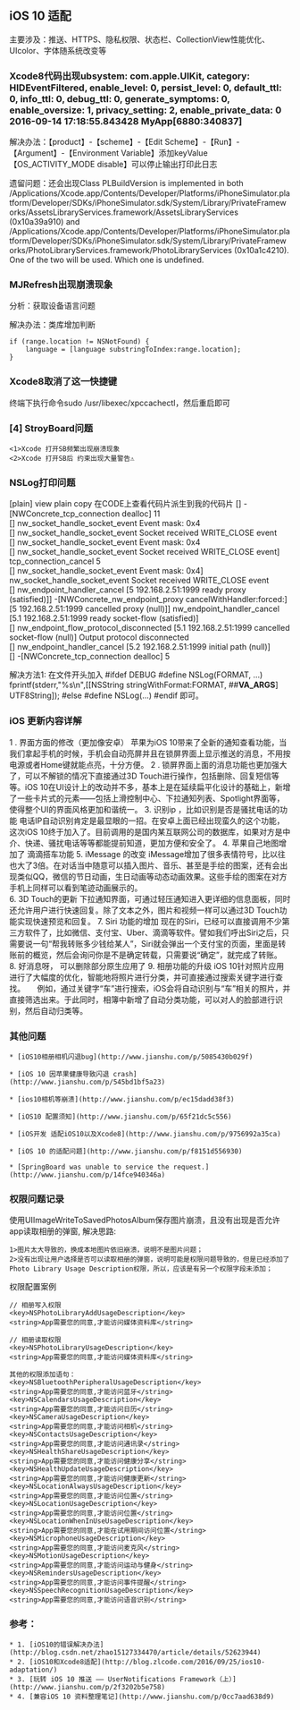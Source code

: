 ## iOS 10 适配

主要涉及：推送、HTTPS、隐私权限、状态栏、CollectionView性能优化、UIcolor、字体随系统改变等

### Xcode8代码出现ubsystem: com.apple.UIKit, category: HIDEventFiltered, enable_level: 0, persist_level: 0, default_ttl: 0, info_ttl: 0, debug_ttl: 0, generate_symptoms: 0, enable_oversize: 1, privacy_setting: 2, enable_private_data: 0 2016-09-14 17:18:55.843428 MyApp[6880:340837]

解决办法：【product】-【scheme】-【Edit Scheme】-【Run】-【Argument】-【Environment Variable】添加keyValue【OS_ACTIVITY_MODE   disable】可以停止输出打印此日志

遗留问题：还会出现Class PLBuildVersion is implemented in both /Applications/Xcode.app/Contents/Developer/Platforms/iPhoneSimulator.platform/Developer/SDKs/iPhoneSimulator.sdk/System/Library/PrivateFrameworks/AssetsLibraryServices.framework/AssetsLibraryServices (0x10a39a910) and /Applications/Xcode.app/Contents/Developer/Platforms/iPhoneSimulator.platform/Developer/SDKs/iPhoneSimulator.sdk/System/Library/PrivateFrameworks/PhotoLibraryServices.framework/PhotoLibraryServices (0x10a1c4210). One of the two will be used. Which one is undefined.


### MJRefresh出现崩溃现象

分析：获取设备语言问题

解决办法：类库增加判断
```
if (range.location != NSNotFound) {  
    language = [language substringToIndex:range.location];  
}  
```

### Xcode8取消了这一快捷键

终端下执行命令sudo /usr/libexec/xpccachectl，然后重启即可

### [4] StroyBoard问题
	<1>Xcode 打开SB频繁出现崩溃现象
	<2>Xcode 打开SB后 约束出现大量警告⚠️

### NSLog打印问题

[plain] view plain copy 在CODE上查看代码片派生到我的代码片
[] -[NWConcrete_tcp_connection dealloc] 11    
[] nw_socket_handle_socket_event Event mask: 0x4    
[] nw_socket_handle_socket_event Socket received WRITE_CLOSE event    
[] nw_socket_handle_socket_event Event mask: 0x4    
[] nw_socket_handle_socket_event Socket received WRITE_CLOSE event] tcp_connection_cancel 5    
[] nw_socket_handle_socket_event Event mask: 0x4] nw_socket_handle_socket_event Socket received WRITE_CLOSE event    
[] nw_endpoint_handler_cancel [5 192.168.2.51:1999 ready proxy (satisfied)]] -[NWConcrete_nw_endpoint_proxy cancelWithHandler:forced:] [5 192.168.2.51:1999 cancelled proxy (null)]] nw_endpoint_handler_cancel [5.1 192.168.2.51:1999 ready socket-flow (satisfied)]    
[] nw_endpoint_flow_protocol_disconnected [5.1 192.168.2.51:1999 cancelled socket-flow (null)] Output protocol disconnected    
[] nw_endpoint_handler_cancel [5.2 192.168.2.51:1999 initial path (null)]    
[] -[NWConcrete_tcp_connection dealloc] 5    


解决方法1:
 在文件开头加入 #ifdef DEBUG #define NSLog(FORMAT, ...) fprintf(stderr,"%s\n",[[NSString stringWithFormat:FORMAT, ##__VA_ARGS__] UTF8String]); #else #define NSLog(...) #endif 即可。

### iOS 更新内容详解
1 . 界面方面的修改（更加像安卓）
苹果为iOS 10带来了全新的通知查看功能，当我们拿起手机的时候，手机会自动亮屏并且在锁屏界面上显示推送的消息，不用按电源或者Home键就能点亮，十分方便。
2 .  锁屏界面上面的消息功能也更加强大了，可以不解锁的情况下直接通过3D Touch进行操作，包括删除、回复短信等等。iOS 10在UI设计上的改动并不多，基本上是在延续扁平化设计的基础上，新增了一些卡片式的元素——包括上滑控制中心、下拉通知列表、Spotlight界面等，使得整个UI的界面风格更加和谐统一。
3.   识别ip ，比如识别是否是骚扰电话的功能
     电话IP自动识别肯定是最显眼的一招。在安卓上面已经出现蛮久的这个功能，这次iOS 10终于加入了。目前调用的是国内某互联网公司的数据库，如果对方是中介、快递、骚扰电话等等都能提前知道，更加方便和安全了。
4.  苹果自己地图增加了 滴滴搭车功能
5.  iMessage 的改变
    iMessage增加了很多表情符号，比以往也大了3倍。在对话当中随意可以插入图片、音乐、甚至是手绘的图案，还有会出现类似QQ，微信的节日动画，生日动画等动态动画效果。这些手绘的图案在对方手机上同样可以看到笔迹动画展示的。  
6. 3D Touch的更新
   下拉通知界面，可通过轻压通知进入更详细的信息面板，同时还允许用户进行快速回复。除了文本之外，图片和视频一样可以通过3D Touch功能实现快速预览和回复。
7. Siri 功能的增加
    现在的Siri，已经可以直接调用不少第三方软件了，比如微信、支付宝、Uber、滴滴等软件。譬如我们呼出Siri之后，只需要说一句“帮我转账多少钱给某人”，Siri就会弹出一个支付宝的页面，里面是转账前的概览，然后会询问你是不是确定转载，只需要说“确定”，就完成了转账。
8. 好消息呀， 可以删除部分原生应用了
9. 相册功能的升级
     iOS 10针对照片应用进行了大幅度的优化，智能地将照片进行分类，并可直接通过搜索关键字进行查找。
　 例如，通过关键字“车”进行搜索，iOS会将自动识别与“车”相关的照片，并直接筛选出来。于此同时，相簿中新增了自动分类功能，可以对人的脸部进行识别，然后自动归类等。

### 其他问题

    * [iOS10相册相机闪退bug](http://www.jianshu.com/p/5085430b029f)

    * [iOS 10 因苹果健康导致闪退 crash](http://www.jianshu.com/p/545bd1bf5a23)

    * [ios10相机等崩溃](http://www.jianshu.com/p/ec15dadd38f3)

    * [iOS10 配置须知](http://www.jianshu.com/p/65f21dc5c556)

    * [iOS开发 适配iOS10以及Xcode8](http://www.jianshu.com/p/9756992a35ca)

    * [iOS 10 的适配问题](http://www.jianshu.com/p/f8151d556930)

    * [SpringBoard was unable to service the request.](http://www.jianshu.com/p/14fce940346a)

### 权限问题记录

使用UIImageWriteToSavedPhotosAlbum保存图片崩溃，且没有出现是否允许app读取相册的弹窗, 解决思路:
```
1>图片太大导致的，换成本地图片依旧崩溃，说明不是图片问题；
2>没有出现让用户选择是否可以读取相册的弹窗，说明可能是权限问题导致的，但是已经添加了Photo Library Usage Description权限，所以，应该是有另一个权限字段未添加；
```

权限配置案例

```
// 相册写入权限
<key>NSPhotoLibraryAddUsageDescription</key>
<string>App需要您的同意,才能访问媒体资料库</string>

// 相册读取权限
<key>NSPhotoLibraryUsageDescription</key>
<string>App需要您的同意,才能访问媒体资料库</string>

其他的权限添加语句：
<key>NSBluetoothPeripheralUsageDescription</key>
<string>App需要您的同意,才能访问蓝牙</string>
<key>NSCalendarsUsageDescription</key>
<string>App需要您的同意,才能访问日历</string>
<key>NSCameraUsageDescription</key>
<string>App需要您的同意,才能访问相机</string>
<key>NSContactsUsageDescription</key>
<string>App需要您的同意,才能访问通讯录</string>
<key>NSHealthShareUsageDescription</key>
<string>App需要您的同意,才能访问健康分享</string>
<key>NSHealthUpdateUsageDescription</key>
<string>App需要您的同意,才能访问健康更新</string>
<key>NSLocationAlwaysUsageDescription</key>
<string>App需要您的同意,才能访问位置</string>
<key>NSLocationUsageDescription</key>
<string>App需要您的同意,才能访问位置</string>
<key>NSLocationWhenInUseUsageDescription</key>
<string>App需要您的同意,才能在试用期间访问位置</string>
<key>NSMicrophoneUsageDescription</key>
<string>App需要您的同意,才能访问麦克风</string>
<key>NSMotionUsageDescription</key>
<string>App需要您的同意,才能访问运动与健身</string>
<key>NSRemindersUsageDescription</key>
<string>App需要您的同意,才能访问事件提醒</string>
<key>NSSpeechRecognitionUsageDescription</key>
<string>App需要您的同意,才能访问语音识别</string>
```

### 参考：
	* 1. [iOS10的错误解决办法](http://blog.csdn.net/zhao15127334470/article/details/52623944)
	* 2. [iOS10和Xcode8适配](http://blog.zlcode.com/2016/09/25/ios10-adaptation/)
    * 3. [玩转 iOS 10 推送 —— UserNotifications Framework（上）](http://www.jianshu.com/p/2f3202b5e758)
    * 4. [兼容iOS 10 资料整理笔记](http://www.jianshu.com/p/0cc7aad638d9)